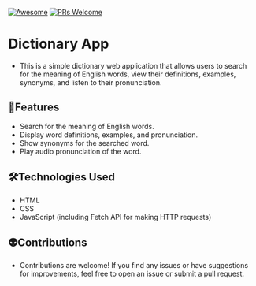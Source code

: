 [![Awesome](https://awesome.re/badge-flat2.svg)](https://github.com/zbetcheckin/Security_list)
[![PRs Welcome](https://img.shields.io/badge/PRs-welcome-brightgreen.svg?style=flat-square)](http://makeapullrequest.com)

# Dictionary App

- This is a simple dictionary web application that allows users to search for the meaning of English words, view their definitions, examples, synonyms, and listen to their pronunciation.

## 🤖Features

- Search for the meaning of English words.
- Display word definitions, examples, and pronunciation.
- Show synonyms for the searched word.
- Play audio pronunciation of the word.

## 🛠️Technologies Used

- HTML
- CSS
- JavaScript (including Fetch API for making HTTP requests)


## 👽Contributions
- Contributions are welcome! If you find any issues or have suggestions for improvements, feel free to open an issue or submit a pull request.
